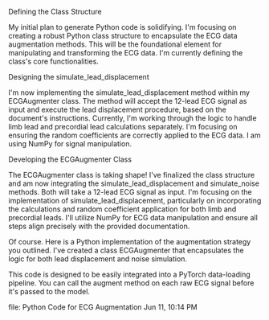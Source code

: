 Defining the Class Structure

My initial plan to generate Python code is solidifying. I'm focusing on creating a robust Python class structure to encapsulate the ECG data augmentation methods. This will be the foundational element for manipulating and transforming the ECG data. I'm currently defining the class's core functionalities.

Designing the simulate_lead_displacement

I'm now implementing the simulate_lead_displacement method within my ECGAugmenter class. The method will accept the 12-lead ECG signal as input and execute the lead displacement procedure, based on the document's instructions. Currently, I'm working through the logic to handle limb lead and precordial lead calculations separately.  I'm focusing on ensuring the random coefficients are correctly applied to the ECG data. I am using NumPy for signal manipulation.

Developing the ECGAugmenter Class

The ECGAugmenter class is taking shape! I've finalized the class structure and am now integrating the simulate_lead_displacement and simulate_noise methods. Both will take a 12-lead ECG signal as input. I'm focusing on the implementation of simulate_lead_displacement, particularly on incorporating the calculations and random coefficient application for both limb and precordial leads. I'll utilize NumPy for ECG data manipulation and ensure all steps align precisely with the provided documentation.

Of course. Here is a Python implementation of the augmentation strategy you outlined. I've created a class ECGAugmenter that encapsulates the logic for both lead displacement and noise simulation.

This code is designed to be easily integrated into a PyTorch data-loading pipeline. You can call the augment method on each raw ECG signal before it's passed to the model.

file: 
Python Code for ECG Augmentation
Jun 11, 10:14 PM